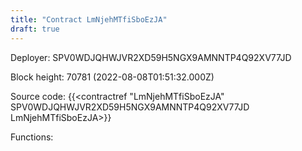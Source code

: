 ```yaml
---
title: "Contract LmNjehMTfiSboEzJA"
draft: true
---
```

Deployer: SPV0WDJQHWJVR2XD59H5NGX9AMNNTP4Q92XV77JD


 



Block height: 70781 (2022-08-08T01:51:32.000Z)

Source code: {{<contractref "LmNjehMTfiSboEzJA" SPV0WDJQHWJVR2XD59H5NGX9AMNNTP4Q92XV77JD LmNjehMTfiSboEzJA>}}

Functions:


